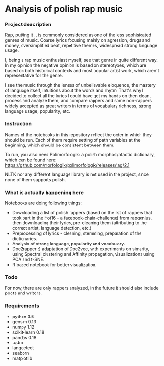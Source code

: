 # Analysis of polish rap music

### Project description

Rap, putting it ., is commonly considered as one of the less sophisicated genres of music. Coarse lyrics focusing mainly on agression, drugs and money, oversimplified beat, repetitive themes, widespread strong language usage.

I, being a rap music enthusiast myself, see that genre in quite different way. In my opinion the negative opinion is based on stereotypes, which are based on both historical contexts and most popular artist work, which aren't representative for the genre.

I see the music through the lenses of unbelievable eloquence, the mastery of language itself, intuitions about the words and rhytm. That's why I decided to collect all the lyrics I could have get my hands on then clean, process and analyze them, and compare rappers and some non-rappers widely accepted as great writers in terms of vocabulary richness, strong language usage, popularity, etc.

### Instruction

Names of the notebooks in this repository reflect the order in which they should be run. Each of them require setting of path variables at the beginning, which should be consistent between them. 

To run, you also need Polimorfologik: a polish morphosyntactic dictionary, which can be found here: https://github.com/morfologik/polimorfologik/releases/tag/2.1

NLTK nor any different language library is not used in the project, since none of them supports polish.

### What is actually happening here 

Notebooks are doing following things:

- Downloading a list of polish rappers (based on the list of rappers that took part in the Hot16 - a facebook-chain-challenge) from rapgenius, then downloading their lyrics, pre-cleaning them (attributing to the correct artist, language detection, etc.)
- Preprocessing of lyrics - cleaning, stemming, preparation of the dictionaries.
- Analysis of strong language, popularity and vocabulary.
- Doc2rapper :) adaptation of Doc2vec, with experiments on simarity, using Spectral clustering and Affinity propagation, visualizations using PCA and t-SNE.
- R based notebook for better visualization.

### Todo

For now, there are only rappers analyzed, in the future it should also include poets and writers.

### Requirements

- python 3.5
- gensim 0.13
- numpy 1.12
- scikit-learn 0.18
- pandas 0.18
- tqdm
- langdetect
- seaborn
- matplotlib
